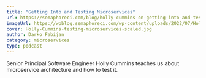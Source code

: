 ```yaml
---
title: "Getting Into and Testing Microservices"
url: https://semaphoreci.com/blog/holly-cummins-on-getting-into-and-testing-microservices
imageUrl: https://wpblog.semaphoreci.com/wp-content/uploads/2022/07/Holly-Cummins-testing-microservices-scaled.jpg
cover: Holly-Cummins-testing-microservices-scaled.jpg
author: Darko Fabijan
category: microservices
type: podcast
---
```


Senior Principal Software Engineer Holly Cummins teaches us about microservice architecture and how to test it.